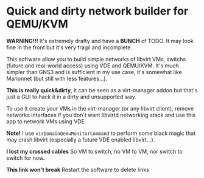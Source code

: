 # Quick and dirty network builder for QEMU/KVM

**WARNING!!!** It's extremely drafty and have a **BUNCH** of TODO. It may look fine in the front but it's very fragil and incomplete.

This software allow you to build simple networks of libvirt VMs, switchs (future:and real-world access) using VDE and QEMU/KVM. It's much simpler than GNS3 and is sufficient in my use case, it's somewhat like Marionnet (but still with less features...).

**This is really quick&dirty**, it can be seen as a virt-manager addon but that's just a GUI to hack it in a dirty and unsupported way.

To use it create your VMs in the virt-manager (or any libvirt client), remove networks interfaces if you don't want libvirtd networking stack and use this app to network VMs using VDE.

**Note!** I use `virDomainQemuMonitorCommand` to perform some black magic that may crash libvirt (especially a future VDE enabled libvirt...).

**I lost my crossed cables** So VM to switch, no VM to VM, nor switch to switch for now.

**This link won't break** Restart the software to delete links
